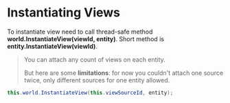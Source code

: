 # Instantiating Views
To instantiate view need to call thread-safe method **world.InstantiateView(viewId, entity)**. Short method is **entity.InstantiateView(viewId)**.
> You can attach any count of views on each entity.
>
> But here are some **limitations**: for now you couldn't attach one source twice, only different sources for one entity allowed.
```csharp
this.world.InstantiateView(this.viewSourceId, entity);
```
